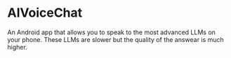 # AIVoiceChat
An Android app that allows you to speak to the most advanced LLMs on your phone. These LLMs are slower but the quality of the answear is much higher.
